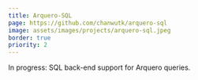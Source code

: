 ```yaml
---
title: Arquero-SQL
page: https://github.com/chanwutk/arquero-sql
image: assets/images/projects/arquero-sql.jpeg
border: true
priority: 2
---
```

In progress: SQL back-end support for Arquero queries.